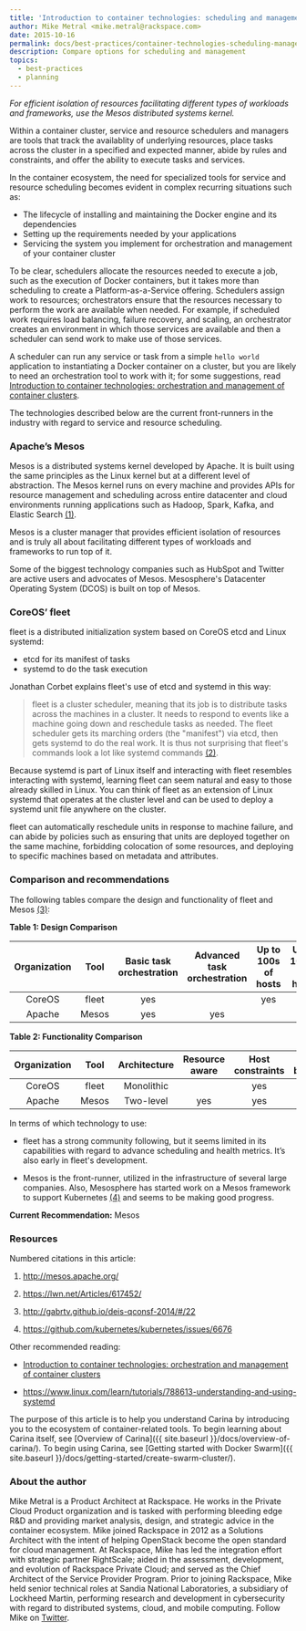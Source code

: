 ```yaml
---
title: 'Introduction to container technologies: scheduling and management of services and resources'
author: Mike Metral <mike.metral@rackspace.com>
date: 2015-10-16
permalink: docs/best-practices/container-technologies-scheduling-management/
description: Compare options for scheduling and management
topics:
  - best-practices
  - planning
---
```


*For efficient isolation of resources facilitating different types of workloads and frameworks, use the Mesos distributed systems kernel.*

Within a container cluster, service and resource schedulers and managers are tools that track the availablity of underlying resources, place tasks across the cluster in a specified and expected manner, abide by rules and constraints, and offer the ability to execute tasks and services.

In the container ecosystem, the need for specialized tools for service and resource scheduling becomes evident in complex recurring situations such as:

- The lifecycle of installing and maintaining the Docker engine and its dependencies
- Setting up the requirements needed by your applications
- Servicing the system you implement for orchestration and management of your container cluster

To be clear, schedulers allocate the resources needed to execute a job, such as the execution of Docker containers, but it takes more than scheduling to create a Platform-as-a-Service offering. Schedulers assign work to resources; orchestrators ensure that the resources necessary to perform the work are available when needed. For example, if scheduled work requires load balancing, failure recovery, and scaling, an orchestrator creates an environment in which those services are available and then a scheduler can send work to make use of those services.

A scheduler can run any
service or task from a simple ``hello world`` application to instantiating a Docker container
on a cluster, but you are likely to need an orchestration tool to work with it; for some suggestions, read [Introduction to container technologies: orchestration and management of container clusters](../container-technologies-orchestration-clusters/).

The technologies described below are the current front-runners in the
industry with regard to service and resource scheduling.

### Apache’s Mesos

Mesos is a distributed systems kernel developed by Apache. It is built using the same
principles as the Linux kernel but at a different level of abstraction.
The Mesos kernel runs on every machine and provides
APIs for resource management
and scheduling across entire datacenter and cloud environments
running applications such as Hadoop, Spark, Kafka, and Elastic Search
[(1)](#resources).

Mesos is a cluster manager that provides efficient isolation of
resources and is truly all about facilitating different types of
workloads and frameworks to run top of it.

Some of the biggest technology companies such as HubSpot and Twitter
are active users and advocates of Mesos. Mesosphere's Datacenter Operating System (DCOS) is built on top of Mesos.

### CoreOS’ fleet

fleet is a distributed initialization system based on CoreOS etcd and Linux systemd:

- etcd for its manifest of tasks
- systemd to do the task execution

Jonathan Corbet explains fleet's use of etcd and systemd in this way:

> fleet is a cluster scheduler, meaning that its job is to distribute tasks across the machines in a cluster.
> It needs to respond to events like a machine going down and reschedule tasks as needed.
> The fleet scheduler gets its marching orders (the "manifest") via etcd, then gets systemd to do the real work.
> It is thus not surprising that fleet's commands look a lot like systemd commands [(2)](#resources).

Because systemd is part of Linux itself and interacting with fleet resembles interacting with systemd, learning fleet can seem natural and easy to those already skilled in Linux. You can think of fleet as an extension
of Linux systemd that operates at the cluster level and can be used to deploy
a systemd unit file anywhere on the cluster.

fleet can automatically reschedule units in response to machine failure, and can abide
by policies such as ensuring that units are deployed together on the
same machine, forbidding colocation of some resources, and deploying to specific
machines based on metadata and attributes.

### Comparison and recommendations

The following tables compare the design and functionality of fleet and Mesos [(3)](#resources):

**Table 1: Design Comparison**

<table>
  <thead>
    <tr>
      <th>Organization</th>
      <th>Tool</th>
      <th>Basic task orchestration</th>
      <th>Advanced task orchestration</th>
      <th>Up to 100s of hosts</th>
      <th>Up to 1000s of hosts</th>
      <th>Language</th>
    </tr>
  </thead>
  <tbody style="text-align: center;">
  <tr>
    <td>CoreOS</td>
    <td>fleet</td>
    <td class="table-cell-green">yes</td>
    <td></td>
    <td class="table-cell-green">yes</td>
    <td></td>
    <td>Go</td>
  </tr>
  <tr>
    <td>Apache</td>
    <td>Mesos</td>
    <td class="table-cell-green">yes</td>
    <td class="table-cell-green">yes</td>
    <td></td>
    <td class="table-cell-green">yes</td>
    <td>C++</td>
  </tr>
  </tbody>
</table>

**Table 2: Functionality Comparison**

<table>
  <thead>
    <tr>
      <th>Organization</th>
      <th>Tool</th>
      <th>Architecture</th>
      <th>Resource aware</th>
      <th>Host constraints</th>
      <th>Host balancing</th>
      <th>Group affinity</th>
      <th>Anti-affinity</th>
      <th>Global scheduling</th>
    </tr>
  </thead>
  <tbody style="text-align: center;">
    <tr>
      <td>CoreOS</td>
      <td>fleet</td>
      <td>Monolithic</td>
      <td></td>
      <td class="table-cell-green">yes</td>
      <td></td>
      <td class="table-cell-green">yes</td>
      <td class="table-cell-green">yes</td>
      <td class="table-cell-green">yes</td>
    </tr>
    <tr>
      <td>Apache</td>
      <td>Mesos</td>
      <td>Two-level</td>
      <td class="table-cell-green">yes</td>
      <td class="table-cell-green">yes</td>
      <td class="table-cell-green">yes</td>
      <td></td>
      <td class="table-cell-green">yes</td>
      <td></td>
    </tr>
  </tbody>
</table>

In terms of which technology to use:

- fleet has a strong community following, but
  it seems limited in its capabilities with regard to advance
  scheduling and health metrics. It’s also early in fleet's development.

- Mesos is the front-runner, utilized in the infrastructure of several large companies.
  Also, Mesosphere has started work on a Mesos framework to support Kubernetes [(4)](#resources)
  and seems to be making good progress.

**Current Recommendation:** Mesos

### Resources

Numbered citations in this article:

1. <http://mesos.apache.org/>

2. <https://lwn.net/Articles/617452/>

3. <http://gabrtv.github.io/deis-qconsf-2014/#/22>

4. <https://github.com/kubernetes/kubernetes/issues/6676>

Other recommended reading:

- [Introduction to container technologies: orchestration and management of container clusters](../container-technologies-orchestration-clusters/)

- <https://www.linux.com/learn/tutorials/788613-understanding-and-using-systemd>

The purpose of this article is to help you understand Carina by introducing you
to the ecosystem of container-related tools.
To begin learning about Carina itself, see
[Overview of Carina]({{ site.baseurl }}/docs/overview-of-carina/).
To begin using Carina, see
[Getting started with Docker Swarm]({{ site.baseurl }}/docs/getting-started/create-swarm-cluster/).

### About the author

Mike Metral is a Product Architect at Rackspace. He works in the Private Cloud Product organization and is tasked with performing bleeding edge R&D and providing market analysis, design, and strategic advice in the container ecosystem. Mike joined Rackspace in 2012 as a Solutions Architect with the intent of helping OpenStack become the open standard for cloud management. At Rackspace, Mike has led the integration effort with strategic partner RightScale; aided in the assessment, development, and evolution of Rackspace Private Cloud; and served as the Chief Architect of the Service Provider Program. Prior to joining Rackspace, Mike held senior technical roles at Sandia National Laboratories, a subsidiary of Lockheed Martin, performing research and development in cybersecurity with regard to distributed systems, cloud, and mobile computing. Follow Mike on [Twitter](https://twitter.com/mikemetral).
